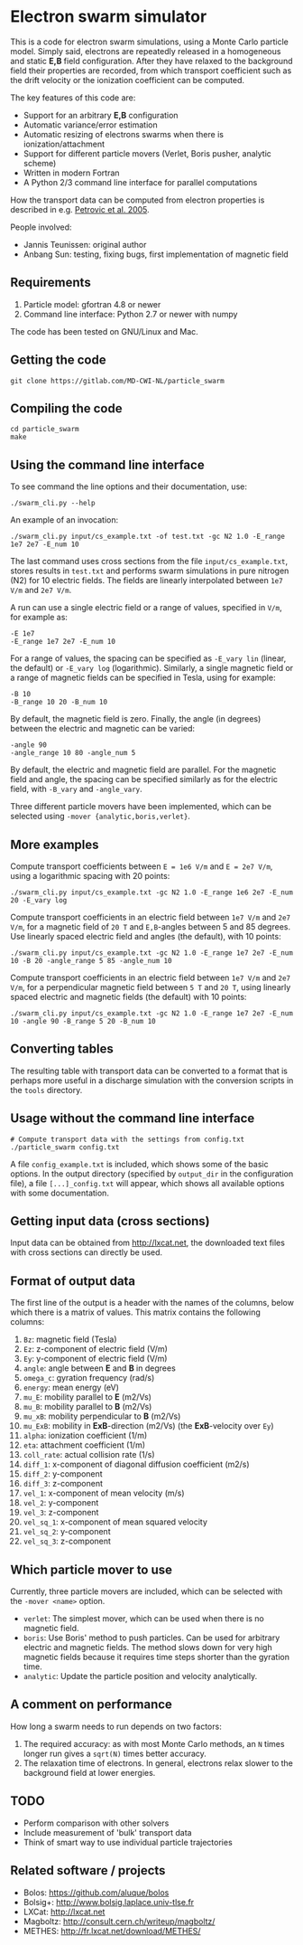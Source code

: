 # Electron swarm simulator

This is a code for electron swarm simulations, using a Monte Carlo particle
model. Simply said, electrons are repeatedly released in a homogeneous and
static **E,B** field configuration. After they have relaxed to the background
field their properties are recorded, from which transport coefficient such as
the drift velocity or the ionization coefficient can be computed.

The key features of this code are:

* Support for an arbitrary **E,B** configuration
* Automatic variance/error estimation
* Automatic resizing of electrons swarms when there is ionization/attachment
* Support for different particle movers (Verlet, Boris pusher, analytic scheme)
* Written in modern Fortran
* A Python 2/3 command line interface for parallel computations

How the transport data can be computed from electron properties is described in
e.g. [Petrovic et al. 2005](http://dx.doi.org/10.1088/0022-3727/38/16/032).

People involved:

* Jannis Teunissen: original author
* Anbang Sun: testing, fixing bugs, first implementation of magnetic field

## Requirements

1. Particle model: gfortran 4.8 or newer
2. Command line interface: Python 2.7 or newer with numpy

The code has been tested on GNU/Linux and Mac.

## Getting the code

    git clone https://gitlab.com/MD-CWI-NL/particle_swarm

## Compiling the code

    cd particle_swarm
    make

## Using the command line interface

To see command the line options and their documentation, use:

    ./swarm_cli.py --help

An example of an invocation:

    ./swarm_cli.py input/cs_example.txt -of test.txt -gc N2 1.0 -E_range 1e7 2e7 -E_num 10

The last command uses cross sections from the file `input/cs_example.txt`,
stores results in `test.txt` and performs swarm simulations in pure nitrogen
(N2) for 10 electric fields. The fields are linearly interpolated between `1e7
V/m` and `2e7 V/m`.

A run can use a single electric field or a range of values, specified in `V/m`,
for example as:

    -E 1e7
    -E_range 1e7 2e7 -E_num 10

For a range of values, the spacing can be specified as `-E_vary lin` (linear,
the default) or `-E_vary log` (logarithmic). Similarly, a single magnetic field
or a range of magnetic fields can be specified in Tesla, using for example:

    -B 10
    -B_range 10 20 -B_num 10

By default, the magnetic field is zero. Finally, the angle (in degrees) between
the electric and magnetic can be varied:

    -angle 90
    -angle_range 10 80 -angle_num 5

By default, the electric and magnetic field are parallel. For the magnetic field
and angle, the spacing can be specified similarly as for the electric field,
with `-B_vary` and `-angle_vary`.

Three different particle movers have been implemented, which can be selected
using `-mover {analytic,boris,verlet}`.

## More examples

Compute transport coefficients between `E = 1e6 V/m` and `E = 2e7 V/m`, using a
logarithmic spacing with 20 points:

    ./swarm_cli.py input/cs_example.txt -gc N2 1.0 -E_range 1e6 2e7 -E_num 20 -E_vary log

Compute transport coefficients in an electric field between `1e7 V/m` and `2e7
V/m`, for a magnetic field of `20 T` and `E,B`-angles between 5 and 85 degrees.
Use linearly spaced electric field and angles (the default), with 10 points:

    ./swarm_cli.py input/cs_example.txt -gc N2 1.0 -E_range 1e7 2e7 -E_num 10 -B 20 -angle_range 5 85 -angle_num 10

Compute transport coefficients in an electric field between `1e7 V/m` and `2e7
V/m`, for a perpendicular magnetic field between `5 T` and `20 T`, using
linearly spaced electric and magnetic fields (the default) with 10 points:

    ./swarm_cli.py input/cs_example.txt -gc N2 1.0 -E_range 1e7 2e7 -E_num 10 -angle 90 -B_range 5 20 -B_num 10

## Converting tables

The resulting table with transport data can be converted to a format that is
perhaps more useful in a discharge simulation with the conversion scripts in the
`tools` directory.

## Usage without the command line interface

    # Compute transport data with the settings from config.txt
    ./particle_swarm config.txt

A file `config_example.txt` is included, which shows some of the basic options.
In the output directory (specified by `output_dir` in the configuration file), a
file `[...]_config.txt` will appear, which shows all available options with some
documentation.

## Getting input data (cross sections)

Input data can be obtained from http://lxcat.net, the downloaded text files with
cross sections can directly be used.

## Format of output data

The first line of the output is a header with the names of the columns, below
which there is a matrix of values. This matrix contains the following columns:

1. `Bz`: magnetic field (Tesla)
2. `Ez`: z-component of electric field (V/m)
3. `Ey`: y-component of electric field (V/m)
4. `angle`: angle between **E** and **B** in degrees
5. `omega_c`: gyration frequency (rad/s)
6. `energy`: mean energy (eV)
7. `mu_E`: mobility parallel to **E** (m2/Vs)
8. `mu_B`: mobility parallel to **B** (m2/Vs)
9. `mu_xB`: mobility perpendicular to **B** (m2/Vs)
10. `mu_ExB`: mobility in **ExB**-direction (m2/Vs) (the **ExB**-velocity over `Ey`)
11. `alpha`: ionization coefficient (1/m)
12. `eta`: attachment coefficient (1/m)
13. `coll_rate`: actual collision rate (1/s)
14. `diff_1`: x-component of diagonal diffusion coefficient (m2/s)
15. `diff_2`: y-component
16. `diff_3`: z-component
17. `vel_1`: x-component of mean velocity (m/s)
18. `vel_2`: y-component
19. `vel_3`: z-component
20. `vel_sq_1`: x-component of mean squared velocity
21. `vel_sq_2`: y-component
22. `vel_sq_3`: z-component

## Which particle mover to use

Currently, three particle movers are included, which can be selected with the
`-mover <name>` option.

* `verlet`: The simplest mover, which can be used when there is no magnetic
  field.
* `boris`: Use Boris' method to push particles. Can be used for arbitrary
  electric and magnetic fields. The method slows down for very high magnetic
  fields because it requires time steps shorter than the gyration time.
* `analytic`: Update the particle position and velocity analytically.

## A comment on performance

How long a swarm needs to run depends on two factors:

1. The required accuracy: as with most Monte Carlo methods, an `N` times longer
   run gives a `sqrt(N)` times better accuracy.
2. The relaxation time of electrons. In general, electrons relax slower to the
   background field at lower energies.

## TODO

* Perform comparison with other solvers
* Include measurement of 'bulk' transport data
* Think of smart way to use individual particle trajectories

## Related software / projects

* Bolos: https://github.com/aluque/bolos
* Bolsig+: http://www.bolsig.laplace.univ-tlse.fr
* LXCat: http://lxcat.net
* Magboltz: http://consult.cern.ch/writeup/magboltz/
* METHES: http://fr.lxcat.net/download/METHES/
